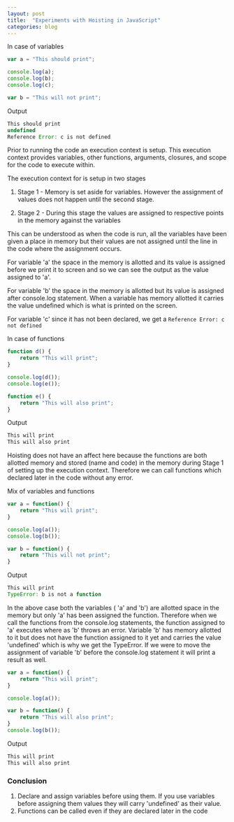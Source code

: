 ```yaml
---
layout: post
title:  "Experiments with Hoisting in JavaScript"
categories: blog
---
```


In case of variables

```javascript
var a = "This should print";

console.log(a);
console.log(b);
console.log(c);

var b = "This will not print";
```

Output

```javascript
This should print
undefined
Reference Error: c is not defined
```

Prior to running the code an execution context is setup. This execution context provides variables, other functions, arguments, closures, and scope for the code to execute within.

The execution context for is setup in two stages

1. Stage 1 - Memory is set aside for variables. However the assignment of values does not happen until the second stage.

2. Stage 2 - During this stage the values are assigned to respective points in the memory against the variables 

This can be understood as when the code is run, all the variables have been given a place in memory but their values are not assigned until the line in the code where the assignment occurs. 

For variable 'a' the space in the memory is allotted and its value is assigned before we print it to screen and so we can see the output as the value assigned to 'a'.

For variable 'b' the space in the memory is allotted but its value is assigned after console.log statement. When a variable has memory allotted it carries the value undefined which is what is printed on the screen.

For variable 'c' since it has not been declared, we get a `Reference Error: c not defined`

In case of functions

```javascript
function d() {
    return "This will print";
}

console.log(d());
console.log(e());

function e() {
    return "This will also print";
}
```

Output

```javascript
This will print
This will also print
```

Hoisting does not have an affect here because the functions are both allotted memory and stored (name and code) in the  memory during Stage 1 of setting up the execution context. Therefore we can call functions which declared later in the code without any error.

Mix of variables and functions

```javascript
var a = function() {
    return "This will print";
}

console.log(a());
console.log(b());

var b = function() {
    return "This will not print";
}
```

Output

```javascript
This will print
TypeError: b is not a function
```

In the above case both the variables ( 'a' and 'b') are allotted space in the memory but only 'a' has been assigned the function. Therefore when we call the functions from the console.log statements, the function assigned to 'a' executes where as 'b' throws an error. Variable 'b' has memory allotted to it but does not have the function assigned to it yet and carries the value 'undefined' which is why we get the TypeError. If we were to move the assignment of variable 'b' before the console.log statement it will print a result as well.

```javascript
var a = function() {
    return "This will print";
}

console.log(a());

var b = function() {
    return "This will also print";
}
console.log(b());
```

Output

```javascript
This will print
This will also print
```

### Conclusion
1. Declare and assign variables before using them. If you use variables before assigning them values they will carry 'undefined' as their value.
2. Functions can be called even if they are declared later in the code